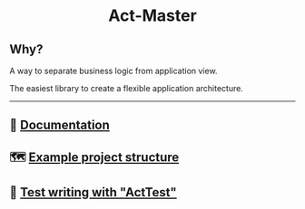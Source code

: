 <h1 align="center">Act-Master</h1>

## Why?

A way to separate business logic from application view.

The easiest library to create a flexible application architecture.

---

## 📗 [Documentation](https://avil13.github.io/vue-act-master/)


## 🗺 [Example project structure](https://github.com/avil13/vue-act-master/blob/master/packages/example/README.md)

## 🧪 [Test writing with "ActTest"](https://github.com/avil13/vue-act-master/blob/master/packages/act-master/src/test-utils/README.md)

